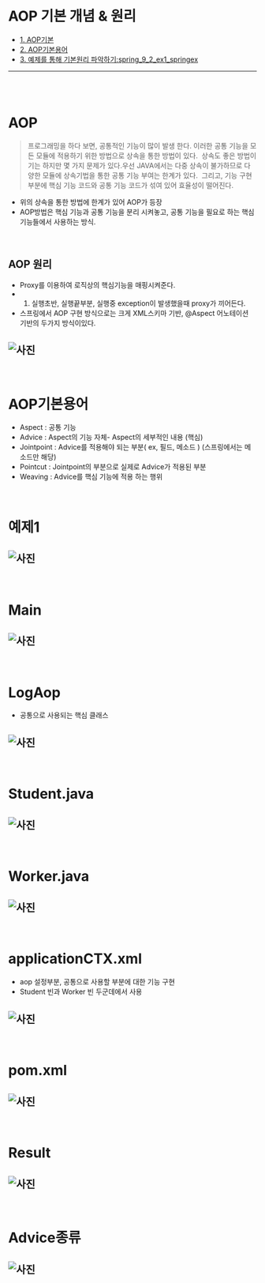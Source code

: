 # AOP 기본 개념 & 원리

* [1. AOP기본](#AOP)
* [2. AOP기본용어](#AOP기본용어)
* [3. 예제를 통해 기본원리 파악하기:spring_9_2_ex1_springex](#예제1)

<hr/>

<br/>
<br/>

# AOP

> 프로그래밍을 하다 보면, 공통적인 기능이 많이 발생 한다. 이러한 공통 기능을 모든 모듈에 적용하기 위한 방법으로 상속을 통한 방법이 있다.
  상속도 좋은 방법이기는 하지만 몇 가지 문제가 있다.우선 JAVA에서는 다중 상속이 불가하므로 다양한 모듈에 상속기법을 통한 공통 기능 부여는 한계가 있다.
  그리고, 기능 구현부분에 핵심 기능 코드와 공통 기능 코드가 섞여 있어 효율성이 떨어진다.
- 위의 상속을 통한 방법에 한계가 있어 AOP가 등장
- AOP방법은 핵심 기능과 공통 기능을 분리 시켜놓고, 공통 기능을 필요로 하는 핵심 기능들에서 사용하는 방식.


<br/>

## AOP 원리
- Proxy를 이용하여 로직상의 핵심기능을 매핑시켜준다.
- 1. 실행초반, 실행끝부분, 실행중 exception이 발생했을때 proxy가 끼어든다.
- 스프링에서 AOP 구현 방식으로는 크게 XML스키마 기반, @Aspect 어노테이션 기반의 두가지 방식이있다.
## ![사진](https://github.com/leedongjoon121/SpringFramework_study/blob/lecture11/document_img/theory1.PNG?raw=true)

<br/>

# AOP기본용어
- Aspect : 공통 기능
- Advice : Aspect의 기능 자체- Aspect의 세부적인 내용 (핵심)
- Jointpoint : Advice를 적용해야 되는 부분( ex, 필드, 메소드 ) (스프링에서는 메소드만 해당)
- Pointcut : Jointpoint의 부분으로 실제로 Advice가 적용된 부분
- Weaving : Advice를 핵심 기능에 적용 하는 행위

<br/>

# 예제1
## ![사진](https://github.com/leedongjoon121/SpringFramework_study/blob/lecture11/document_img/theory_AOP2.PNG?raw=true)

<br/>

# Main
## ![사진](https://github.com/leedongjoon121/SpringFramework_study/blob/lecture11/document_img/main.PNG?raw=true)


<br/>

# LogAop 
- 공통으로 사용되는 핵심 클래스
## ![사진](https://github.com/leedongjoon121/SpringFramework_study/blob/lecture11/document_img/LogAop.PNG?raw=true)

<br/>

# Student.java
## ![사진](https://github.com/leedongjoon121/SpringFramework_study/blob/lecture11/document_img/Student.PNG?raw=true)

<br/>

# Worker.java
## ![사진](https://github.com/leedongjoon121/SpringFramework_study/blob/lecture11/document_img/Worker.PNG?raw=true)

<br/>

# applicationCTX.xml
- aop 설정부분, 공통으로 사용할 부분에 대한 기능 구현
- Student 빈과 Worker 빈 두군데에서 사용
## ![사진](https://github.com/leedongjoon121/SpringFramework_study/blob/lecture11/document_img/applicationCTX_xml.PNG?raw=true)

<br/>

# pom.xml
## ![사진](https://github.com/leedongjoon121/SpringFramework_study/blob/lecture11/document_img/pom_xml.PNG?raw=true)

<br/>

# Result
## ![사진](https://github.com/leedongjoon121/SpringFramework_study/blob/lecture11/document_img/result.PNG?raw=true)


<br/>

# Advice종류
## ![사진](https://github.com/leedongjoon121/SpringFramework_study/blob/lecture11/document_img/theory_AOP3.PNG?raw=true)

